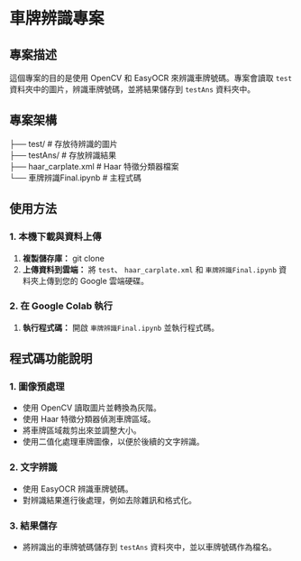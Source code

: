 # 車牌辨識專案

## 專案描述

這個專案的目的是使用 OpenCV 和 EasyOCR 來辨識車牌號碼。專案會讀取 `test` 資料夾中的圖片，辨識車牌號碼，並將結果儲存到 `testAns` 資料夾中。

## 專案架構

├── test/                 # 存放待辨識的圖片  
├── testAns/              # 存放辨識結果  
├── haar_carplate.xml     # Haar 特徵分類器檔案  
└── 車牌辨識Final.ipynb   # 主程式碼  

## 使用方法

### 1. 本機下載與資料上傳
1. **複製儲存庫：** git clone 
2. **上傳資料到雲端：** 將 `test`、 `haar_carplate.xml` 和 `車牌辨識Final.ipynb` 資料夾上傳到您的 Google 雲端硬碟。

### 2. 在 Google Colab 執行
1. **執行程式碼：** 開啟 `車牌辨識Final.ipynb` 並執行程式碼。

## 程式碼功能說明

### 1. 圖像預處理
* 使用 OpenCV 讀取圖片並轉換為灰階。
* 使用 Haar 特徵分類器偵測車牌區域。
* 將車牌區域裁剪出來並調整大小。
* 使用二值化處理車牌圖像，以便於後續的文字辨識。

### 2. 文字辨識
* 使用 EasyOCR 辨識車牌號碼。
* 對辨識結果進行後處理，例如去除雜訊和格式化。

### 3. 結果儲存
* 將辨識出的車牌號碼儲存到 `testAns` 資料夾中，並以車牌號碼作為檔名。
